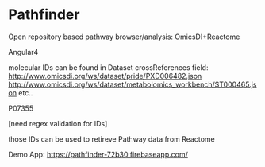 # Pathfinder

Open repository based pathway browser/analysis: OmicsDI+Reactome

Angular4

molecular IDs can be found in Dataset crossReferences field:
http://www.omicsdi.org/ws/dataset/pride/PXD006482.json
http://www.omicsdi.org/ws/dataset/metabolomics_workbench/ST000465.json
etc..

P07355

[need regex validation for IDs]

those IDs can be used to retireve Pathway data from Reactome


Demo App:
https://pathfinder-72b30.firebaseapp.com/
